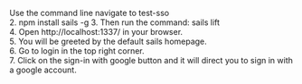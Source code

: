 Use the command line navigate to test-sso<br>
2. npm install sails -g
3. Then run the command: sails lift<br>
4. Open http://localhost:1337/ in your browser. <br>
5. You will be greeted by the default sails homepage.<br>
6. Go to login in the top right corner. <br>
7. Click on the sign-in with google button and it will direct you to sign in with a google account.<br>
